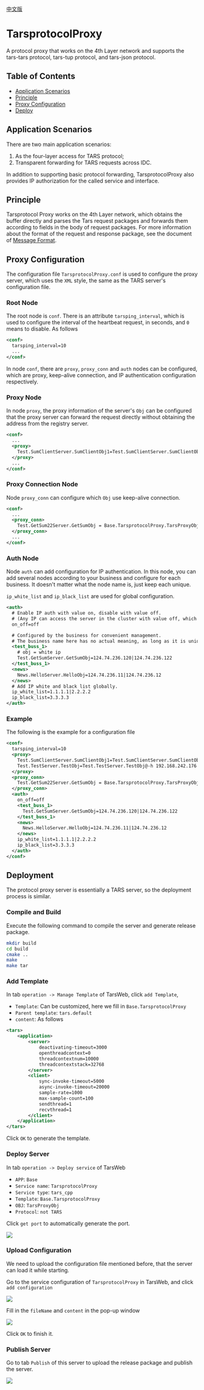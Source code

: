 [中文版](README.md)

# TarsprotocolProxy

A protocol proxy that works on the 4th Layer network and supports the tars-tars protocol, tars-tup protocol, and tars-json protocol.

## Table of Contents

- [Application Scenarios](#chapter-1)
- [Principle](#chapter-2)
- [Proxy Configuration](#chapter-3)
- [Deploy](#chapter-4)

## <a id='chapter-1'></a>Application Scenarios

There are two main application scenarios:
  1. As the four-layer access for TARS protocol;
  2. Transparent forwarding for TARS requests across IDC.

In addition to supporting basic protocol forwarding, TarsprotocolProxy also provides IP authorization for the called service and interface.

## <a id='chapter-2'></a>Principle

Tarsprotocol Proxy works on the 4th Layer network, which obtains the buffer directly and parses the Tars request packages and forwards them according to fields in the body of request packages. For more information about the format of the request and response package, see the document of [Message Format](https://tarscloud.github.io/TarsDocs_en/base/tars-protocol.html#22-message-format).

## <a id='chapter-3'></a>Proxy Configuration

The configuration file `TarsprotocolProxy.conf` is used to configure the proxy server, which uses the `XML` style, the same as the TARS server's configuration file.

### Root Node

The root node is `conf`. There is an attribute `tarsping_interval`, which is used to configure the interval of the heartbeat request, in seconds, and `0` means to disable. As follows

```xml
<conf>
  tarsping_interval=10
  ...
</conf>
```

In node `conf`, there are `proxy`, `proxy_conn` and `auth` nodes can be configured, which are proxy, keep-alive connection, and IP authentication configuration respectively.

### Proxy Node

In node `proxy`, the proxy information of the server's `Obj` can be configured that the proxy server can forward the request directly without obtaining the address from the registry server.

```xml
<conf>
  ...
  <proxy>
    Test.SumClientServer.SumClientObj1=Test.SumClientServer.SumClientObj@tcp -h 172.16.8.147 -t 60000 -p 10032
  </proxy>
  ...
</conf>
```

### Proxy Connection Node

Node `proxy_conn` can configure which `Obj` use keep-alive connection.

```xml
<conf>
  ...
  <proxy_conn>
    Test.GetSum22Server.GetSumObj = Base.TarsprotocolProxy.TarsProxyObj@tcp -h 172.16.8.115 -t 60000 -p 8888
  </proxy_conn>
  ...
</conf>
```

### Auth Node

Node `auth` can add configuration for IP authentication. In this node, you can add several nodes according to your business and configure for each business. It doesn't matter what the node name is, just keep each unique.

`ip_white_list` and `ip_black_list` are used for global configuration.

```xml
<auth>
  # Enable IP auth with value on, disable with value off. 
  # (Any IP can access the server in the cluster with value off, which is normally used in intranet)
  on_off=off

  # Configured by the business for convenient management.
  # The business name here has no actual meaning, as long as it is unique.
  <test_buss_1>
    # obj = white ip
    Test.GetSumServer.GetSumObj=124.74.236.120|124.74.236.122 
  </test_buss_1>
  <news>
    News.HelloServer.HelloObj=124.74.236.11|124.74.236.12
  </news>
  # Add IP white and black list globally.
  ip_white_list=1.1.1.1|2.2.2.2
  ip_black_list=3.3.3.3
</auth>
```

### Example

The following is the example for a configuration file

```xml
<conf>
  tarsping_interval=10
  <proxy>
    Test.SumClientServer.SumClientObj1=Test.SumClientServer.SumClientObj@tcp -h 172.16.8.147 -t 60000 -p 10032
    Test.TestServer.TestObj=Test.TestServer.TestObj@-h 192.168.242.176 -p 8888 -t 60000 
  </proxy>
  <proxy_conn>
    Test.GetSum22Server.GetSumObj = Base.TarsprotocolProxy.TarsProxyObj@tcp -h 172.16.8.115 -t 60000 -p 8888
  </proxy_conn>
  <auth>
    on_off=off
    <test_buss_1>
      Test.GetSumServer.GetSumObj=124.74.236.120|124.74.236.122 
    </test_buss_1>
    <news>
      News.HelloServer.HelloObj=124.74.236.11|124.74.236.12
    </news>
    ip_white_list=1.1.1.1|2.2.2.2
    ip_black_list=3.3.3.3
  </auth>
</conf>
```

## <a id='chapter-4'></a>Deployment

The protocol proxy server is essentially a TARS server, so the deployment process is similar.

### Compile and Build

Execute the following command to compile the server and generate release package.

```sh
mkdir build
cd build
cmake ..
make
make tar
```

### Add Template

In tab `operation -> Manage Template` of TarsWeb, click `add Template`,
- `Template`: Can be customized, here we fill in `Base.TarsprotocolProxy`
- `Parent template`: `tars.default`
- `content`: As follows

```xml
<tars>
	<application>
		<server>
			deactivating-timeout=3000
			openthreadcontext=0
			threadcontextnum=10000
			threadcontextstack=32768
		</server>
		<client>
			sync-invoke-timeout=5000
			async-invoke-timeout=20000
			sample-rate=1000
			max-sample-count=100
			sendthread=1
			recvthread=1
		</client>
	</application>
</tars>
```

Click `OK` to generate the template.

### Deploy Server

In tab `operation -> Deploy service` of TarsWeb
- `APP`: `Base`
- `Service name`: `TarsprotocolProxy`
- `Service type`: `tars_cpp`
- `Template`: `Base.TarsprotocolProxy`
- `OBJ`: `TarsProxyObj`
- `Protocol`: `not TARS`

Click `get port` to automatically generate the port.

![](docs/images/tars_proxy_deploy_en.png)

### Upload Configuration

We need to upload the configuration file mentioned before, that the server can load it while starting.

Go to the service configuration of `TarsprotocolProxy` in TarsWeb, and click `add configuration`

![](docs/images/tars_proxy_conf_center_en.png)

Fill in the `fileName` and `content` in the pop-up window

![](docs/images/tars_proxy_add_conf_en.png)

Click `OK` to finish it.

### Publish Server

Go to tab `Publish` of this server to upload the release package and publish the server.

![](docs/images/tars_proxy_publish_en.png)